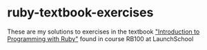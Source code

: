 # ruby-textbook-exercises
These are my solutions to exercises in the textbook ["Introduction to Programming with Ruby"](https://launchschool.com/books/ruby) found in course RB100 at LaunchSchool

